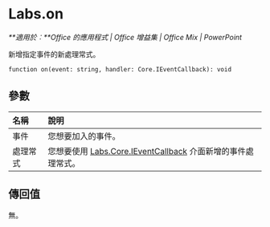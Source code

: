 
# Labs.on

 _**適用於︰**Office 的應用程式 | Office 增益集 | Office Mix | PowerPoint_

新增指定事件的新處理常式。

```
function on(event: string, handler: Core.IEventCallback): void
```


## 參數


|**名稱**|**說明**|
|:-----|:-----|
|事件|您想要加入的事件。|
|處理常式|您想要使用 [Labs.Core.IEventCallback](../../reference/office-mix/labs.core.ieventcallback.md) 介面新增的事件處理常式。|

## 傳回值

無。

